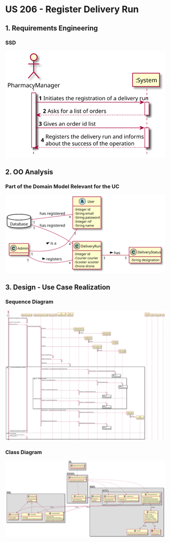 # US 206 - Register Delivery Run

## 1. Requirements Engineering

### SSD
![US206_SSD](US206_SSD.svg)

## 2. OO Analysis

### Part of the Domain Model Relevant for the UC

![US206_DM](US206_DM.svg)

## 3. Design - Use Case Realization

###	Sequence Diagram

![US206_SD.svg](US206_SD.svg)


###	Class Diagram

![US206_CD.svg](US206_CD.svg)
